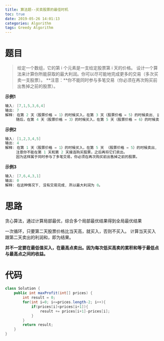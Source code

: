 ```yaml
---
title: 算法题--买卖股票的最佳时机
toc: true
date: 2019-05-26 14:01:13
categories: Algorithm
tags: Greedy Algorithm
---
```


# 题目
>给定一个数组，它的第 i 个元素是一支给定股票第 i 天的价格。
>设计一个算法来计算你所能获取的最大利润。你可以尽可能地完成更多的交易（多次买卖一支股票）。
>**注意：**你不能同时参与多笔交易（你必须在再次购买前出售掉之前的股票）。

**示例1**
```java
输入: [7,1,5,3,6,4]
输出: 7
解释: 在第 2 天（股票价格 = 1）的时候买入，在第 3 天（股票价格 = 5）的时候卖出, 这笔交易所能获得利润 = 5-1 = 4 。
     随后，在第 4 天（股票价格 = 3）的时候买入，在第 5 天（股票价格 = 6）的时候卖出, 这笔交易所能获得利润 = 6-3 = 3 。
```

**示例2**

```java
输入: [1,2,3,4,5]
输出: 4
解释: 在第 1 天（股票价格 = 1）的时候买入，在第 5 天 （股票价格 = 5）的时候卖出, 这笔交易所能获得利润 = 5-1 = 4 。
     注意你不能在第 1 天和第 2 天接连购买股票，之后再将它们卖出。
     因为这样属于同时参与了多笔交易，你必须在再次购买前出售掉之前的股票。
```

**示例3**
```java
输入: [7,6,4,3,1]
输出: 0
解释: 在这种情况下, 没有交易完成, 所以最大利润为 0。
```

# 思路

贪心算法，通过计算局部最优，综合多个局部最优结果得到全局最优结果

一次循环，只要第二天股票价格比当天高，就买入，否则不买入。
计算当天买入跟第二天卖出的利润和，即为结果。

**并不一定要在最低值买入，在最高点卖出。因为每次低买高卖的累积和等于最低点与最高点之间的收益。**

# 代码

```Java
class Solution {
    public int maxProfit(int[] prices) {
        int result = 0;
        for(int i=0; i<=prices.length-2; i++){
            if(prices[i]<prices[i+1]){
                result += prices[i+1]-prices[i];
            }
        }
        return result;
    }
}
```